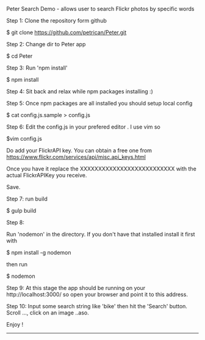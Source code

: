 Peter Search Demo - allows user to search Flickr photos by specific words



Step 1:  Clone the repository form github
      
$ git clone https://github.com/petrican/Peter.git

Step 2: Change dir to Peter app

$ cd Peter

Step 3: Run 'npm install'

$ npm install

Step 4: Sit back and relax while npm packages installing :)

Step 5: Once npm packages are all installed you should setup local config

$ cat config.js.sample > config.js

Step 6: Edit the config.js in your prefered editor . I use vim so

$vim config.js

Do add your FlickrAPI key. You can obtain a free one from <a href="https://www.flickr.com/services/api/misc.api_keys.html">https://www.flickr.com/services/api/misc.api_keys.html</a>

Once you have it replace the XXXXXXXXXXXXXXXXXXXXXXXXXX with the actual FlickrAPIKey you receive.

Save.

Step 7: run build

$ gulp build


Step 8: 

Run 'nodemon' in the directory. If you don't have that installed install it first with 

$ npm install -g nodemon

then run

$ nodemon

Step 9: At this stage the app should be running on your http://localhost:3000/ so open your browser and point it to this address.

Step 10: Input some search string like 'bike' then hit the 'Search' button. Scroll ..., click on an image ..aso.

Enjoy !


-----------















